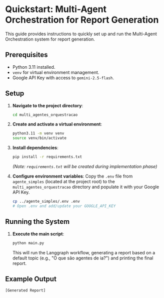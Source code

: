 # Quickstart: Multi-Agent Orchestration for Report Generation

This guide provides instructions to quickly set up and run the Multi-Agent Orchestration system for report generation.

## Prerequisites

-   Python 3.11 installed.
-   `venv` for virtual environment management.
-   Google API Key with access to `gemini-2.5-flash`.

## Setup

1.  **Navigate to the project directory**:
    ```bash
    cd multi_agentes_orquestracao
    ```

2.  **Create and activate a virtual environment**:
    ```bash
    python3.11 -m venv venv
    source venv/bin/activate
    ```

3.  **Install dependencies**:
    ```bash
    pip install -r requirements.txt
    ```
    *(Note: `requirements.txt` will be created during implementation phase)*

4.  **Configure environment variables**:
    Copy the `.env` file from `agente_simples` (located at the project root) to the `multi_agentes_orquestracao` directory and populate it with your Google API Key.
    ```bash
    cp ../agente_simples/.env .env
    # Open .env and add/update your GOOGLE_API_KEY
    ```

## Running the System

1.  **Execute the main script**:
    ```bash
    python main.py
    ```
    This will run the Langgraph workflow, generating a report based on a default topic (e.g., "O que são agentes de ia?") and printing the final report.

## Example Output

```
[Generated Report]
```
